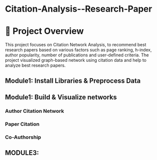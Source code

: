 # Citation-Analysis--Research-Paper
# 📌 Project Overview
This project focuses on Citation Network Analysis, to recommend best research papers based on various factors such as page ranking, h-index, author popularity, number of publications and user-defined criteria. The project visualized graph-based network using citation data and help to analyze best research papers.

## Module1: Install Libraries & Preprocess Data

## Module1: Build & Visualize networks
### Author Citation Network
### Paper Citation
### Co-Authorship

## MODULE3: 
